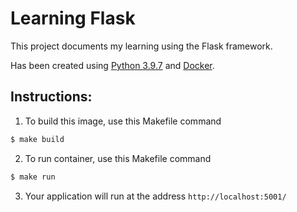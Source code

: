 # Learning Flask

This project documents my learning using the Flask framework.

Has been created using [Python 3.9.7](https://www.python.org/downloads/release/python-397/) and [Docker](https://docs.docker.com/).

## Instructions:
1. To build this image, use this Makefile command
```bash
$ make build
```

2. To run container, use this Makefile command
```bash
$ make run
````

3. Your application will run at the address `http://localhost:5001/`